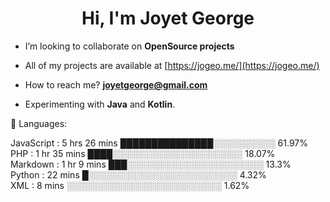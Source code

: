 <h1 align="center">Hi, I'm Joyet George</h1>

-  I’m looking to collaborate on **OpenSource projects**

-  All of my projects are available at [https://jogeo.me/](https://jogeo.me/)

-  How to reach me? **joyetgeorge@gmail.com**

-  Experimenting with **Java** and **Kotlin**.

💬 Languages: <br>
<p> 
JavaScript         :        5 hrs 26 mins       ███████████████░░░░░░░░░░   61.97%<br>
PHP                :        1 hr 35 mins        ████░░░░░░░░░░░░░░░░░░░░░   18.07%<br>
Markdown           :       1 hr 9 mins         ███░░░░░░░░░░░░░░░░░░░░░░   13.3%<br>
Python             :       22 mins             █░░░░░░░░░░░░░░░░░░░░░░░░   4.32%<br>
XML                :       8 mins              ░░░░░░░░░░░░░░░░░░░░░░░░░   1.62%<br>
</p>

